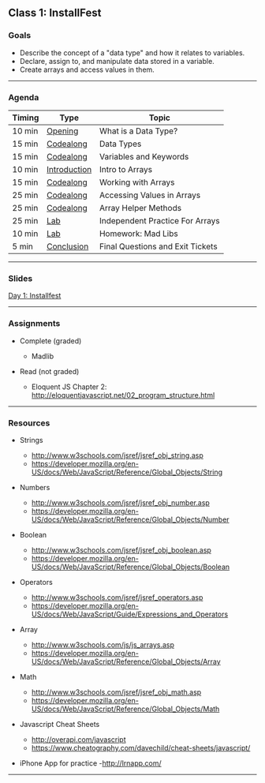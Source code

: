 ## Class 1: InstallFest

### Goals
* Describe the concept of a "data type" and how it relates to variables.
* Declare, assign to, and manipulate data stored in a variable.
* Create arrays and access values in them.

---

### Agenda

| Timing | Type | Topic |
| --- | --- | --- |
| 10 min | [Opening](#opening) |What is a Data Type?  |
| 15 min | [Codealong](#codealong1)  | Data Types  |
| 15 min | [Codealong](#codealong2)  | Variables and Keywords|
| 10 min | [Introduction](#introduction) | Intro to Arrays|
| 15 min | [Codealong](#codealong3)  | Working with Arrays|
| 25 min | [Codealong](#codealong4)  | Accessing Values in Arrays |
| 25 min | [Codealong](#codealong5) | Array Helper Methods |
| 25 min | [Lab](#lab1) | Independent Practice For Arrays|
| 10 min | [Lab](#lab2) | Homework: Mad Libs |
| 5 min | [Conclusion](#conclusion) | Final Questions and Exit Tickets|

---

### Slides

[Day 1: Installfest](http://ga-students.github.io/JS-BOS-03/2-data-types/)

---

### Assignments

* Complete (graded)
	- Madlib

* Read (not graded)
	- Eloquent JS Chapter 2: http://eloquentjavascript.net/02_program_structure.html

---

### Resources
- Strings
	- http://www.w3schools.com/jsref/jsref_obj_string.asp
	- https://developer.mozilla.org/en-US/docs/Web/JavaScript/Reference/Global_Objects/String

- Numbers
	- http://www.w3schools.com/jsref/jsref_obj_number.asp
	- https://developer.mozilla.org/en-US/docs/Web/JavaScript/Reference/Global_Objects/Number

- Boolean
	- http://www.w3schools.com/jsref/jsref_obj_boolean.asp
	- https://developer.mozilla.org/en-US/docs/Web/JavaScript/Reference/Global_Objects/Boolean

- Operators
	- http://www.w3schools.com/jsref/jsref_operators.asp
	- https://developer.mozilla.org/en-US/docs/Web/JavaScript/Guide/Expressions_and_Operators

- Array
	- http://www.w3schools.com/js/js_arrays.asp
	- https://developer.mozilla.org/en-US/docs/Web/JavaScript/Reference/Global_Objects/Array

- Math
	- http://www.w3schools.com/jsref/jsref_obj_math.asp
	- https://developer.mozilla.org/en-US/docs/Web/JavaScript/Reference/Global_Objects/Math

- Javascript Cheat Sheets
	- http://overapi.com/javascript
	- https://www.cheatography.com/davechild/cheat-sheets/javascript/

- iPhone App for practice 
	-http://lrnapp.com/


---




